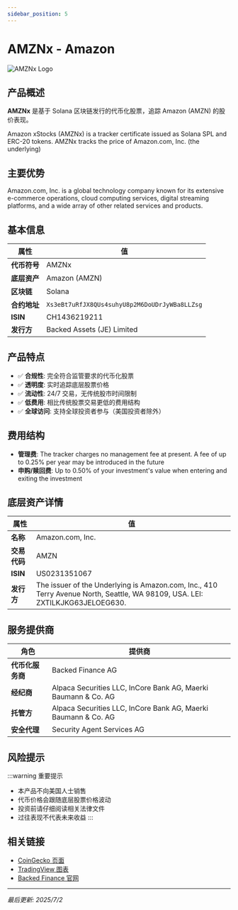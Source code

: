 ```yaml
---
sidebar_position: 5
---
```


# AMZNx - Amazon

![AMZNx Logo](/img/tokens/AMZNx.svg)

## 产品概述

**AMZNx** 是基于 Solana 区块链发行的代币化股票，追踪 Amazon (AMZN) 的股价表现。

Amazon xStocks (AMZNx) is a tracker certificate issued as Solana SPL and ERC-20 tokens. AMZNx tracks the price of Amazon.com, Inc. (the underlying)

## 主要优势

Amazon.com, Inc. is a global technology company known for its extensive e-commerce operations, cloud computing services, digital streaming platforms, and a wide array of other related services and products.


## 基本信息

| 属性 | 值 |
|------|----|
| **代币符号** | AMZNx |
| **底层资产** | Amazon (AMZN) |
| **区块链** | Solana |
| **合约地址** | `Xs3eBt7uRfJX8QUs4suhyU8p2M6DoUDrJyWBa8LLZsg` |
| **ISIN** | CH1436219211 |
| **发行方** | Backed Assets (JE) Limited |

## 产品特点

- ✅ **合规性**: 完全符合监管要求的代币化股票
- ✅ **透明度**: 实时追踪底层股票价格
- ✅ **流动性**: 24/7 交易，无传统股市时间限制
- ✅ **低费用**: 相比传统股票交易更低的费用结构
- ✅ **全球访问**: 支持全球投资者参与（美国投资者除外）

## 费用结构

- **管理费**: The tracker charges no management fee at present. A fee of up to 0.25% per year may be introduced in the future
- **申购/赎回费**: Up to 0.50% of your investment's value when entering and exiting the investment

## 底层资产详情

| 属性 | 值 |
|------|----|
| **名称** | Amazon.com, Inc. |
| **交易代码** | AMZN |
| **ISIN** | US0231351067 |
| **发行方** | The issuer of the Underlying is Amazon.com, Inc., 410 Terry Avenue North, Seattle, WA 98109, USA. LEI: ZXTILKJKG63JELOEG630. |

## 服务提供商

| 角色 | 提供商 |
|------|----|
| **代币化服务商** | Backed Finance AG |
| **经纪商** | Alpaca Securities LLC, InCore Bank AG, Maerki Baumann & Co. AG |
| **托管方** | Alpaca Securities LLC, InCore Bank AG, Maerki Baumann & Co. AG |
| **安全代理** | Security Agent Services AG |

## 风险提示

:::warning 重要提示
- 本产品不向美国人士销售
- 代币价格会跟随底层股票价格波动
- 投资前请仔细阅读相关法律文件
- 过往表现不代表未来收益
:::

## 相关链接

- [CoinGecko 页面](https://www.coingecko.com/)
- [TradingView 图表](https://www.tradingview.com/)
- [Backed Finance 官网](https://backed.fi/)

---

*最后更新: 2025/7/2*
